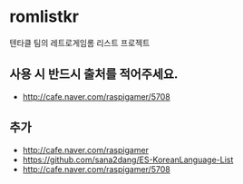 # romlistkr
텐타클 팀의 레트로게임롬 리스트 프로젝트

## 사용 시 반드시 출처를 적어주세요.
* http://cafe.naver.com/raspigamer/5708

## 추가
* http://cafe.naver.com/raspigamer
* https://github.com/sana2dang/ES-KoreanLanguage-List
* http://cafe.naver.com/raspigamer/5708
